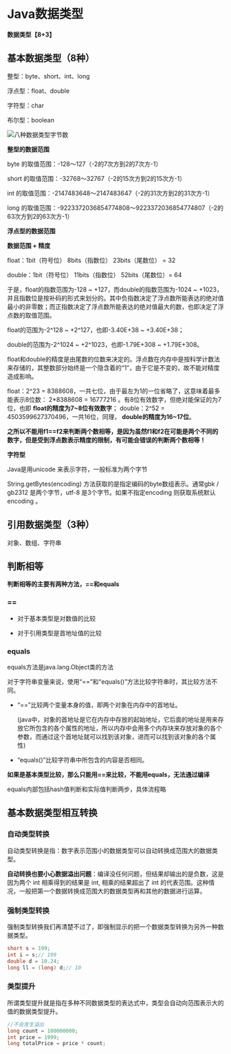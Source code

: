 # Java数据类型

**数据类型【8+3】**



## 基本数据类型（8种）

整型：byte、short、int、long

浮点型：float、double

字符型：char

布尔型：boolean

![八种数据类型字节数](https://pic4.zhimg.com/80/v2-a4de2da2942089375382858919e3ae63_720w.png)



**整型的数据范围**

byte 的取值范围：-128～127（-2的7次方到2的7次方-1）

short 的取值范围：-32768～32767（-2的15次方到2的15次方-1）

int 的取值范围：-2147483648～2147483647（-2的31次方到2的31次方-1）

long 的取值范围：-9223372036854774808～9223372036854774807（-2的63次方到2的63次方-1）

**浮点型的数据范围**

**数据范围 + 精度**

float：1bit（符号位） 8bits（指数位） 23bits（尾数位） = 32

double：1bit（符号位） 11bits（指数位） 52bits（尾数位）= 64

于是，float的指数范围为-128 ~ +127，而double的指数范围为-1024 ~ +1023，并且指数位是按补码的形式来划分的。其中负指数决定了浮点数所能表达的绝对值最小的非零数；而正指数决定了浮点数所能表达的绝对值最大的数，也即决定了浮点数的取值范围。

float的范围为-2^128 ~ +2^127，也即-3.40E+38 ~ +3.40E+38；

double的范围为-2^1024 ~ +2^1023，也即-1.79E+308 ~ +1.79E+308。

float和double的精度是由尾数的位数来决定的。浮点数在内存中是按科学计数法来存储的，其整数部分始终是一个隐含着的“1”，由于它是不变的，故不能对精度造成影响。

float：2^23 = 8388608，一共七位，由于最左为1的一位省略了，这意味着最多能表示8位数： 2*8388608 = 16777216 。有8位有效数字，但绝对能保证的为7位，也即 **float的精度为7~8位有效数字**；
double：2^52 = 4503599627370496，一共16位，同理， **double的精度为16~17位**。

**之所以不能用f1==f2来判断两个数相等，是因为虽然f1和f2在可能是两个不同的数字，但是受到浮点数表示精度的限制，有可能会错误的判断两个数相等！**



**字符型**

Java是用unicode 来表示字符，一般标准为两个字节

String.getBytes(encoding) 方法获取的是指定编码的byte数组表示。通常gbk / gb2312 是两个字节，utf-8 是3个字节。如果不指定encoding 则获取系统默认encoding 。



## **引用数据类型**（3种）

对象、数组、字符串





## 判断相等

**判断相等的主要有两种方法，==和equals**

### ==

- 对于基本类型是对数值的比较

- 对于引用类型是首地址值的比较


### equals

equals方法是java.lang.Object类的方法

对于字符串变量来说，使用“==”和“equals()”方法比较字符串时，其比较方法不同。

- “==”比较两个变量本身的值，即两个对象在内存中的首地址。

  (java中，对象的首地址是它在内存中存放的起始地址，它后面的地址是用来存放它所包含的各个属性的地址，所以内存中会用多个内存块来存放对象的各个参数，而通过这个首地址就可以找到该对象，进而可以找到该对象的各个属性)

- “equals()”比较字符串中所包含的内容是否相同。

**如果是基本类型比较，那么只能用==来比较，不能用equals，无法通过编译** 



equals内部包括hash值判断和实际值判断两步，具体流程略





## 基本数据类型相互转换

### 自动类型转换

自动类型转换是指：数字表示范围小的数据类型可以自动转换成范围大的数据类型。

**自动转换也要小心数据溢出问题**：编译没任何问题，但结果却输出的是负数，这是因为两个 int 相乘得到的结果是 int, 相乘的结果超出了 int 的代表范围。这种情况，一般把第一个数据转换成范围大的数据类型再和其他的数据进行运算。

### 强制类型转换

强制类型转换我们再清楚不过了，即强制显示的把一个数据类型转换为另外一种数据类型。

```java
short s = 199; 
int i = s;// 199 
double d = 10.24; 
long ll = (long) d;// 10
```

### 类型提升

所谓类型提升就是指在多种不同数据类型的表达式中，类型会自动向范围表示大的值的数据类型提升。

```java
//不会发生溢出
long count = 100000000;
int price = 1999;
long totalPrice = price * count;
```

